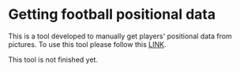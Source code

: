 # Getting football positional data

This is a tool developed to manually get players' positional data from pictures. To use this tool please follow this [LINK](https://mumoyarce96.github.io/getPositionalData/).

This tool is not finished yet.
